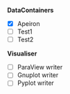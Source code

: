 **DataContainers**
- [x] Apeiron
- [ ] Test1
- [ ] Test2

**Visualiser**
- [ ] ParaView writer
- [ ] Gnuplot writer
- [ ] Pyplot writer
